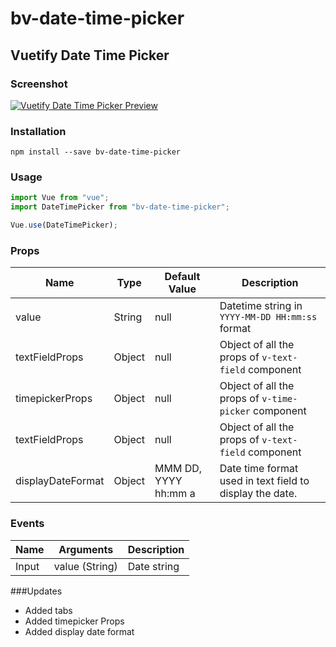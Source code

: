 # bv-date-time-picker

## Vuetify Date Time Picker

### Screenshot

<a href="https://assets.maharjanarun.com.np/images/bv-date-time-picker-preview.jpg" target="_blank">
<img src="https://assets.maharjanarun.com.np/images/bv-date-time-picker-preview.jpg" alt="Vuetify Date Time Picker Preview" style="height: auto; max-width:300px;"/>
</a>

### Installation

```
npm install --save bv-date-time-picker
```

### Usage

```js
import Vue from "vue";
import DateTimePicker from "bv-date-time-picker";

Vue.use(DateTimePicker);
```

### Props

<table width="100%">
<thead>
<tr>
<th>Name</th>
<th>Type</th>
<th>Default Value</th>
<th>Description</th>
</tr>
</thead>
<tbody>
<tr>
<td>value</td>
<td>String</td>
<td>null</td>
<td>Datetime string in <code>YYYY-MM-DD HH:mm:ss</code> format</td>
</tr>
<tr>
<td>textFieldProps</td>
<td>Object</td>
<td>null</td>
<td>Object of all the props of <code>v-text-field</code> component</td>
</tr>
<tr>
<td>timepickerProps</td>
<td>Object</td>
<td>null</td>
<td>Object of all the props of <code>v-time-picker</code> component</td>
</tr>
<tr>
<td>textFieldProps</td>
<td>Object</td>
<td>null</td>
<td>Object of all the props of <code>v-text-field</code> component</td>
</tr>
<tr>
<td>displayDateFormat</td>
<td>Object</td>
<td>MMM DD, YYYY hh:mm a</td>
<td>Date time format used in text field to display the date.</td>
</tr>
</tbody>
</table>

### Events

<table width="100%">
<thead>
<tr>
<th>Name</th>
<th>Arguments</th>
<th>Description</th>
</tr>
</thead>
<tbody>
<tr>
<td>Input</td>
<td>value (String)</td>
<td>Date string</td>
</tr>
</tbody>
</table>


###Updates
- Added tabs
- Added timepicker Props
- Added display date format